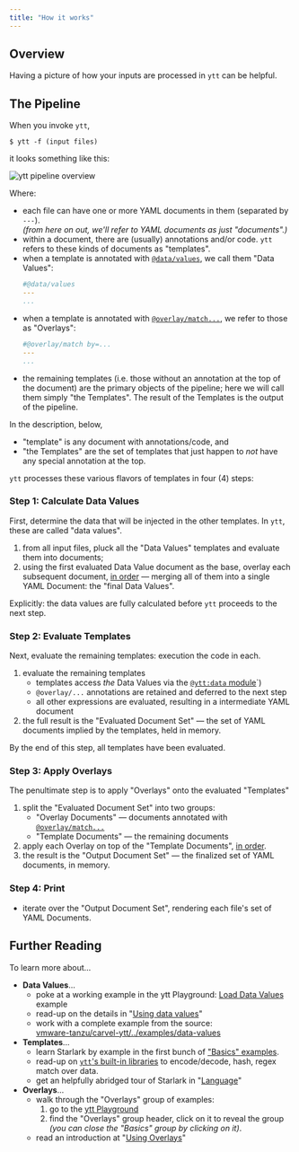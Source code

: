 ```yaml
---
title: "How it works"
---
```


## Overview

Having a picture of how your inputs are processed in `ytt` can be helpful.

## The Pipeline

When you invoke `ytt`, 

```console
$ ytt -f (input files)
```

it looks something like this:

![ytt pipeline overview](/images/ytt/ytt-pipeline-overview.jpg)
<!-- source: https://miro.com/app/board/o9J_lIfcKZY=/?moveToWidget=3074457357774380591&cot=14 --> 

Where:
- each file can have one or more YAML documents in them (separated by `---`). \
  _(from here on out, we'll refer to YAML documents as just "documents".)_
- within a document, there are (usually) annotations and/or code. `ytt` refers to these kinds of documents as "templates".
- when a template is annotated with [`@data/values`](ytt-data-values.md#declaring-and-using-data-values), we call them "Data Values":
  ```yaml
  #@data/values
  ---
  ...
  ```
- when a template is annotated with [`@overlay/match...`](lang-ref-ytt-overlay.md#overlays-as-files), we refer to those as "Overlays":
  ```yaml
  #@overlay/match by=...
  ---
  ...
  ``` 
- the remaining templates (i.e. those without an annotation at the top of the document) are the primary objects of the pipeline; here we will call them simply "the Templates". The result of the Templates is the output of the pipeline.

In the description, below,
- "template" is any document with annotations/code, and 
- "the Templates" are the set of templates that just happen to _not_ have any special annotation at the top.

`ytt` processes these various flavors of templates in four (4) steps:

### Step 1: Calculate Data Values

First, determine the data that will be injected in the other templates. In `ytt`, these are called "data values".

1. from all input files, pluck all the "Data Values" templates and evaluate them into documents;
1. using the first evaluated Data Value document as the base, overlay each subsequent document, [in order](ytt-data-values.md#splitting-data-values-into-multiple-files) — merging all of them into a single YAML Document: the "final Data Values".

Explicitly: the data values are fully calculated before `ytt` proceeds to the next step.

### Step 2: Evaluate Templates

Next, evaluate the remaining templates: execution the code in each.

1. evaluate the remaining templates
    - templates access _the_ Data Values via the [`@ytt:data` module](lang-ref-ytt.md#data)`)
    - `@overlay/...` annotations are retained and deferred to the next step
    - all other expressions are evaluated, resulting in a intermediate YAML document
1. the full result is the "Evaluated Document Set" — the set of YAML documents implied by the templates, held in memory.

By the end of this step, all templates have been evaluated.

### Step 3: Apply Overlays

The penultimate step is to apply "Overlays" onto the evaluated "Templates"

1. split the "Evaluated Document Set" into two groups:
    - "Overlay Documents" — documents annotated with [`@overlay/match...`](lang-ref-ytt-overlay.md#overlays-as-files)
    - "Template Documents" — the remaining documents
1. apply each Overlay on top of the "Template Documents", [in order](lang-ref-ytt-overlay.md#overlay-order).
1. the result is the "Output Document Set" — the finalized set of YAML documents, in memory.

### Step 4: Print
- iterate over the "Output Document Set", rendering each file's set of YAML Documents.

## Further Reading

To learn more about...
- **Data Values**...
  - poke at a working example in the ytt Playground: [Load Data Values](/ytt/#example:example-load-data-values) example
  - read-up on the details in "[Using data values](ytt-data-values.md)"
  - work with a complete example from the source: \
    [vmware-tanzu/carvel-ytt/../examples/data-values](https://github.com/vmware-tanzu/carvel-ytt/tree/develop/examples/data-values)
- **Templates**...
  - learn Starlark by example in the first bunch of ["Basics" examples](/ytt/#example:example-plain-yaml).
  - read-up on [`ytt`'s built-in libraries](lang-ref-ytt.md) to encode/decode, hash, regex match over data.
  - get an helpfully abridged tour of Starlark in "[Language](lang.md)"
- **Overlays**...
  - walk through the "Overlays" group of examples:
    1. go to the [ytt Playground](/ytt/#example:example-match-all-docs)
    2. find the "Overlays" group header, click on it to reveal the group _(you can close the "Basics" group by clicking on it)_.
  - read an introduction at "[Using Overlays](ytt-overlays.md)"
